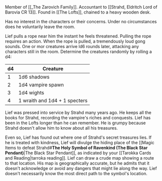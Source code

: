 Member of [[_The Zarovich Family]]. Accountant to [[Strahd, Eldritch Lord of Barovia CR 13]]. Found in [[The Lofts]], chained to a heavy wooden desk.

Has no interest in the characters or their concerns. Under no circumstances does he voluntarily leave the room.

Lief pulls a rope near him the instant he feels threatened.
Pulling the rope requires an action. When the rope is pulled, a tremendously loud gong sounds. One or mor creatures arrive ld6 rounds later, attacking any characters still in the room. Determine the creatures randomly by rolling a d4:

| d4  | Creature                      |
| --- | ----------------------------- |
| 1   | 1d6 shadows                   |
| 2   | 1d4 vampire spawn             |
| 3   | 1d4 wights                    |
| 4   | 1 wraith and 1d4 + 1 specters |
Lief was pressed into service by Strahd many years ago. He keeps all the books for Strahd, recording the vampire's riches and conquests. Lief has been in the Lofts longer than he can remember. He is grumpy because Strahd doesn't allow him to know about all his treasures.

Even so, Lief has found out where one of Strahd's secret treasures lies. If he is treated with kindness, Lief will divulge the hiding place of the [[Magic Items to defeat Strahd#**The Holy Symbol of Ravenkind (The Black Star Pendant)**|The Black Star Pendant]], as indicated by your [[Tarokka Cards and Reading|tarroka reading]]. Lief can draw a crude map showing a route to that location. His map is geographically accurate, but he admits that it doesn't acknowledge or avoid any dangers that might lie along the way. Lief doesn't necessarily know the most direct path to the symbol's location.